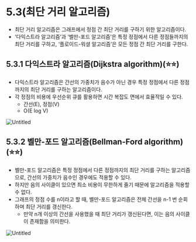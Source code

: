 # 5.3(최단 거리 알고리즘)

- 최단 거리 알고리즘은 그래프에서 정점 간 최단 거리를 구하기 위한 알고리즘이다.
- ‘다익스트라 알고리즘’과 ‘벨만-포드 알고리즘’은 특정 정점에서 다른 정점들까지의 최단 거리를 구하고, ‘플로이드-워셜 알고리즘’은 모든 정점 간 최단 거리를 구한다.

## 5.3.1 다익스트라 알고리즘(Dijkstra algorithm)(⭐⭐)

- 다익스트라 알고리즘은 간선의 가중치가 음수가 아닌 경우 특정 정점에서 다른 정점까지의 최단 거리를 구하는 알고리즘이다.
- 각 정점의 비용에 우선순위 큐를 활용하면 시간 복잡도 면에서 효율적일 수 있다.
    - 간선(E), 정점(V)
    - O(E log V)

![Untitled](5%203(%E1%84%8E%E1%85%AC%E1%84%83%E1%85%A1%E1%86%AB%20%E1%84%80%E1%85%A5%E1%84%85%E1%85%B5%20%E1%84%8B%E1%85%A1%E1%86%AF%E1%84%80%E1%85%A9%E1%84%85%E1%85%B5%E1%84%8C%E1%85%B3%E1%86%B7)%2029a33843ba3b47958e3039a6c96e57eb/Untitled.png)

## 5.3.2 벨만-포드 알고리즘(Bellman-Ford algorithm)(⭐⭐)

- 벨만-포드 알고리즘은 특정 정점에서 다른 정점까지의 최단 거리를 구하는 알고리즘으로, 간선의 가중치가 음수인 경우에도 적용할 수 있다.
- 하지만 음의 사이클이 있으면 최소 비용이 무한하게 줄기 때문에 알고리즘을 적용할 수 없다.
- 그래프의 정점 수를 n이라고 할 때, 벨만-포드 알고리즘은 전체 간선을 n-1 번 순회하며 최단 거리를 갱신한다.
    - 만약 n개 이상의 간선을 사용했을 때 최단 거리가 갱신된다면, 이는 음의 사이클이 존재함을 의미한다.

![Untitled](5%203(%E1%84%8E%E1%85%AC%E1%84%83%E1%85%A1%E1%86%AB%20%E1%84%80%E1%85%A5%E1%84%85%E1%85%B5%20%E1%84%8B%E1%85%A1%E1%86%AF%E1%84%80%E1%85%A9%E1%84%85%E1%85%B5%E1%84%8C%E1%85%B3%E1%86%B7)%2029a33843ba3b47958e3039a6c96e57eb/Untitled%201.png)